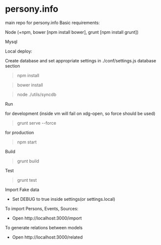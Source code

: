 persony.info
============

main repo for persony.info
Basic requirements:

Node (+npm, bower [npm install bower], grunt [npm install grunt])

Mysql

Local deploy:

Create database and set appropriate settings in ./conf/settings.js database section


> npm install

> bower install

> node ./utils/syncdb


Run

for development (inside vm will fail on xdg-open, so force should be used)
> grunt serve --force

for production
> npm start

Build

> grunt build

Test

> grunt test


Import Fake data

- Set DEBUG to true inside settings(or settings.local)

To import Persons, Events, Sources:

- Open http://localhost:3000/import

To generate relations between models

- Open http://localhost:3000/related
